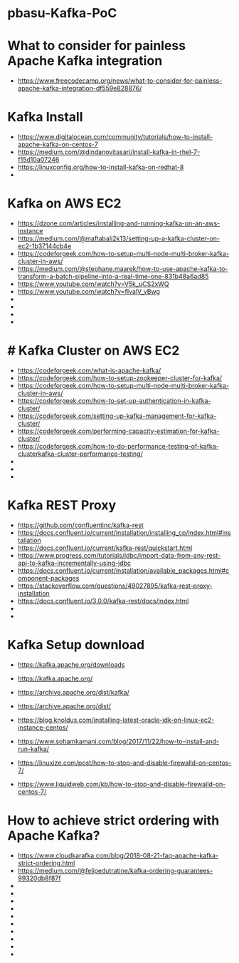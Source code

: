 # pbasu-Kafka-PoC

# What to consider for painless Apache Kafka integration
* https://www.freecodecamp.org/news/what-to-consider-for-painless-apache-kafka-integration-df559e828876/


# Kafka Install
* https://www.digitalocean.com/community/tutorials/how-to-install-apache-kafka-on-centos-7
* https://medium.com/@dindanovitasari/install-kafka-in-rhel-7-f15d10a07246
* https://linuxconfig.org/how-to-install-kafka-on-redhat-8
* 


# Kafka on AWS EC2
* https://dzone.com/articles/installing-and-running-kafka-on-an-aws-instance
* https://medium.com/@maftabali2k13/setting-up-a-kafka-cluster-on-ec2-1b37144cb4e
* https://codeforgeek.com/how-to-setup-multi-node-multi-broker-kafka-cluster-in-aws/
* https://medium.com/@stephane.maarek/how-to-use-apache-kafka-to-transform-a-batch-pipeline-into-a-real-time-one-831b48a6ad85
* https://www.youtube.com/watch?v=V5k_uCS2xWQ
* https://www.youtube.com/watch?v=fIvalV_vBwg
* 
* 
* 
* 

# # Kafka Cluster on AWS EC2
* https://codeforgeek.com/what-is-apache-kafka/
* https://codeforgeek.com/how-to-setup-zookeeper-cluster-for-kafka/
* https://codeforgeek.com/how-to-setup-multi-node-multi-broker-kafka-cluster-in-aws/
* https://codeforgeek.com/how-to-set-up-authentication-in-kafka-cluster/
* https://codeforgeek.com/setting-up-kafka-management-for-kafka-cluster/
* https://codeforgeek.com/performing-capacity-estimation-for-kafka-cluster/
* https://codeforgeek.com/how-to-do-performance-testing-of-kafka-clusterkafka-cluster-performance-testing/
* 
* 
* 

# Kafka REST Proxy
* https://github.com/confluentinc/kafka-rest
* https://docs.confluent.io/current/installation/installing_cp/index.html#installation
* https://docs.confluent.io/current/kafka-rest/quickstart.html
* https://www.progress.com/tutorials/jdbc/import-data-from-any-rest-api-to-kafka-incrementally-using-jdbc
* https://docs.confluent.io/current/installation/available_packages.html#component-packages
* https://stackoverflow.com/questions/49027895/kafka-rest-proxy-installation
* https://docs.confluent.io/3.0.0/kafka-rest/docs/index.html
* 
* 

# Kafka Setup download
* https://kafka.apache.org/downloads
* https://kafka.apache.org/
* https://archive.apache.org/dist/kafka/
* https://archive.apache.org/dist/


* https://blog.knoldus.com/installing-latest-oracle-jdk-on-linux-ec2-instance-centos/
* https://www.sohamkamani.com/blog/2017/11/22/how-to-install-and-run-kafka/
* https://linuxize.com/post/how-to-stop-and-disable-firewalld-on-centos-7/
* https://www.liquidweb.com/kb/how-to-stop-and-disable-firewalld-on-centos-7/



# How to achieve strict ordering with Apache Kafka?
* https://www.cloudkarafka.com/blog/2018-08-21-faq-apache-kafka-strict-ordering.html
* https://medium.com/@felipedutratine/kafka-ordering-guarantees-99320db8f87f
* 
* 
* 
* 
* 
* 
* 
* 
* 
* 
